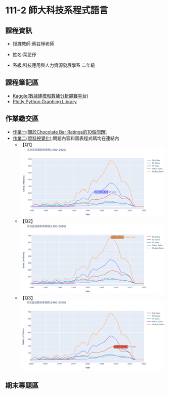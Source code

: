 # 111-2 師大科技系程式語言

## 課程資訊

- 授課教師:蔡芸琤老師

- 姓名:葉芷伃

- 系級:科技應用與人力資源發展學系 二年級

## 課程筆記區

- [Kaggle(數據建模和數據分析競賽平台)](https://www.kaggle.com/)
- [Plotly Python Graphing Library](https://plotly.com/python/)

## 作業繳交區

- [作業一(關於Chocolate Bar Ratings的10個問題)](https://github.com/Una-Yeh/PL/blob/main/hw1/hw1.ipynb)
- [作業二(資料視覺化)](https://github.com/Una-Yeh/PL/blob/main/hw2/hw2.ipynb):問題內容和圖表程式碼均在連結內
  - 【Q1】
![1](https://github.com/Una-Yeh/PL/blob/main/hw2/1.PNG)
  - 【Q2】
![2](https://github.com/Una-Yeh/PL/blob/main/hw2/2.PNG)
  - 【Q3】
![3](https://github.com/Una-Yeh/PL/blob/main/hw2/3.PNG)

## 期末專題區